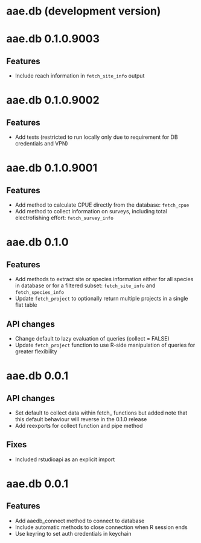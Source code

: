 # aae.db (development version)

# aae.db 0.1.0.9003

## Features 

- Include reach information in `fetch_site_info` output


# aae.db 0.1.0.9002

## Features 

- Add tests (restricted to run locally only due to requirement for
    DB credentials and VPN)


# aae.db 0.1.0.9001

## Features 

- Add method to calculate CPUE directly from the database: `fetch_cpue`
- Add method to collect information on surveys, including total
    electrofishing effort: `fetch_survey_info`


# aae.db 0.1.0

## Features

- Add methods to extract site or species information either for all
    species in database or for a filtered subset: `fetch_site_info` and
    `fetch_species_info`
- Update `fetch_project` to optionally return multiple projects in a
    single flat table

## API changes

- Change default to lazy evaluation of queries (collect = FALSE)
- Update `fetch_project` function to use R-side manipulation of
    queries for greater flexibility


# aae.db 0.0.1

## API changes

- Set default to collect data within fetch_ functions but added note
    that this default behaviour will reverse in the 0.1.0 release
- Add reexports for collect function and pipe method

## Fixes

- Included rstudioapi as an explicit import


# aae.db 0.0.1 

## Features

- Add aaedb_connect method to connect to database
- Include automatic methods to close connection when R session ends
- Use keyring to set auth credentials in keychain

